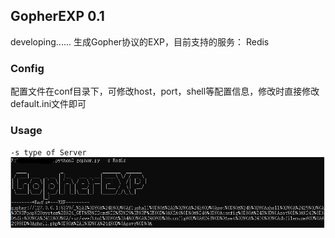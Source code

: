 ## GopherEXP 0.1
developing...... 
生成Gopher协议的EXP，目前支持的服务： 
Redis 
### Config
配置文件在conf目录下，可修改host，port，shell等配置信息，修改时直接修改default.ini文件即可
### Usage
`-s type of Server`  
![Demonstration](./img/example.png)
